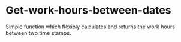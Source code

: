 # Get-work-hours-between-dates
Simple function which flexibly calculates and returns the work hours between two time stamps. 
